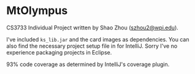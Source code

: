 # MtOlympus
CS3733 Individual Project written by Shao Zhou (szhou2@wpi.edu).

I've included `ks_lib.jar` and the card images as dependencies. You can also find the necessary project setup file in for IntelliJ. Sorry I've no experience packaging projects in Eclipse.

93% code coverage as determined by IntelliJ's coverage plugin.

